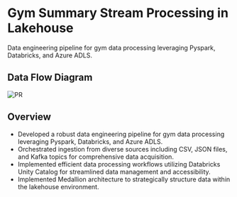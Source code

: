 # Gym Summary Stream Processing in Lakehouse
Data engineering pipeline for gym data processing leveraging Pyspark, Databricks, and Azure ADLS.

## Data Flow Diagram
![PR](https://github.com/redpheonixx/Gym_Summary_Stream_Processing_in_Lakehouse/assets/21147020/20952f7e-49a2-4651-9d2f-556022754784)

## Overview
- Developed a robust data engineering pipeline for gym data processing leveraging Pyspark, Databricks, and Azure ADLS.
- Orchestrated ingestion from diverse sources including CSV, JSON files, and Kafka topics for comprehensive data acquisition.
- Implemented efficient data processing workflows utilizing Databricks Unity Catalog for streamlined data management and accessibility.
- Implemented Medallion architecture to strategically structure data within the lakehouse environment.
